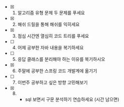 

- [X] 1. 알고리즘 유형 문제 두 문제를 푸세요
- [X] 2. 해쉬 드릴을 통해 해쉬를 익히세요
- [X] 3. 점심 시간엔 열심히 코드 트리를 푸세요
- [ ] 4. 어제 공부한 자바 내용을 복기하세요
- [ ] 5. 응답 클래스를 분리해야 하는 이유를 복기하시오 
- [X] 6. 주말에 공부한 스프링 코드 개발계에 옮기기
- [ ] 7. 이번주 공부하고 싶은 방향 고민해보기
- [X] 8. + sql 보면서 구문 분석하기 연습하세요 (시간 남으면)
